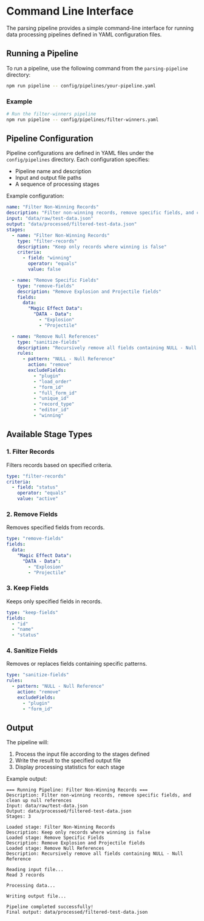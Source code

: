 # Command Line Interface

The parsing pipeline provides a simple command-line interface for running data processing pipelines defined in YAML configuration files.

## Running a Pipeline

To run a pipeline, use the following command from the `parsing-pipeline` directory:

```bash
npm run pipeline -- config/pipelines/your-pipeline.yaml
```

### Example

```bash
# Run the filter-winners pipeline
npm run pipeline -- config/pipelines/filter-winners.yaml
```

## Pipeline Configuration

Pipeline configurations are defined in YAML files under the `config/pipelines` directory. Each configuration specifies:

- Pipeline name and description
- Input and output file paths
- A sequence of processing stages

Example configuration:
```yaml
name: "Filter Non-Winning Records"
description: "Filter non-winning records, remove specific fields, and clean up null references"
input: "data/raw/test-data.json"
output: "data/processed/filtered-test-data.json"
stages:
  - name: "Filter Non-Winning Records"
    type: "filter-records"
    description: "Keep only records where winning is false"
    criteria:
      - field: "winning"
        operator: "equals"
        value: false

  - name: "Remove Specific Fields"
    type: "remove-fields"
    description: "Remove Explosion and Projectile fields"
    fields:
      data:
        "Magic Effect Data":
          "DATA - Data":
            - "Explosion"
            - "Projectile"

  - name: "Remove Null References"
    type: "sanitize-fields"
    description: "Recursively remove all fields containing NULL - Null Reference"
    rules:
      - pattern: "NULL - Null Reference"
        action: "remove"
        excludeFields:
          - "plugin"
          - "load_order"
          - "form_id"
          - "full_form_id"
          - "unique_id"
          - "record_type"
          - "editor_id"
          - "winning"
```

## Available Stage Types

### 1. Filter Records
Filters records based on specified criteria.

```yaml
type: "filter-records"
criteria:
  - field: "status"
    operator: "equals"
    value: "active"
```

### 2. Remove Fields
Removes specified fields from records.

```yaml
type: "remove-fields"
fields:
  data:
    "Magic Effect Data":
      "DATA - Data":
        - "Explosion"
        - "Projectile"
```

### 3. Keep Fields
Keeps only specified fields in records.

```yaml
type: "keep-fields"
fields:
  - "id"
  - "name"
  - "status"
```

### 4. Sanitize Fields
Removes or replaces fields containing specific patterns.

```yaml
type: "sanitize-fields"
rules:
  - pattern: "NULL - Null Reference"
    action: "remove"
    excludeFields:
      - "plugin"
      - "form_id"
```

## Output

The pipeline will:
1. Process the input file according to the stages defined
2. Write the result to the specified output file
3. Display processing statistics for each stage

Example output:
```
=== Running Pipeline: Filter Non-Winning Records ===
Description: Filter non-winning records, remove specific fields, and clean up null references
Input: data/raw/test-data.json
Output: data/processed/filtered-test-data.json
Stages: 3

Loaded stage: Filter Non-Winning Records
Description: Keep only records where winning is false
Loaded stage: Remove Specific Fields
Description: Remove Explosion and Projectile fields
Loaded stage: Remove Null References
Description: Recursively remove all fields containing NULL - Null Reference

Reading input file...
Read 3 records

Processing data...

Writing output file...

Pipeline completed successfully!
Final output: data/processed/filtered-test-data.json
``` 